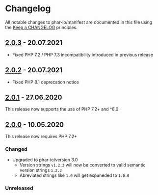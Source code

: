 # Changelog

All notable changes to phar-io/manifest are documented in this file using
the [Keep a CHANGELOG](http://keepachangelog.com/) principles.

## [2.0.3] - 20.07.2021

- Fixed PHP 7.2 / PHP 7.3 incompatibility introduced in previous release

## [2.0.2] - 20.07.2021

- Fixed PHP 8.1 deprecation notice

## [2.0.1] - 27.06.2020

This release now supports the use of PHP 7.2+ and ^8.0

## [2.0.0] - 10.05.2020

This release now requires PHP 7.2+

### Changed

- Upgraded to phar-io/version 3.0
    - Version strings `v1.2.3` will now be converted to valid semantic version strings `1.2.3`
    - Abreviated strings like `1.0` will get expaneded to `1.0.0`

### Unreleased

[Unreleased]: https://github.com/phar-io/manifest/compare/2.0.3...HEAD

[2.0.3]: https://github.com/phar-io/manifest/compare/2.0.2...2.0.3

[2.0.2]: https://github.com/phar-io/manifest/compare/2.0.1...2.0.2

[2.0.1]: https://github.com/phar-io/manifest/compare/2.0.0...2.0.1

[2.0.0]: https://github.com/phar-io/manifest/compare/1.0.1...2.0.0

[1.0.3]: https://github.com/phar-io/manifest/compare/1.0.2...1.0.3

[1.0.2]: https://github.com/phar-io/manifest/compare/1.0.1...1.0.2

[1.0.1]: https://github.com/phar-io/manifest/compare/1.0.0...1.0.1
